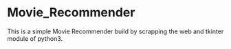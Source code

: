 # Movie_Recommender
This is a simple Movie Recommender build by scrapping the web and tkinter module of python3.

